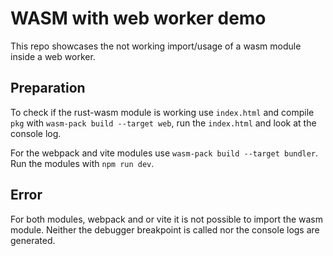 # WASM with web worker demo

This repo showcases the not working import/usage of a wasm module inside a web worker.

## Preparation

To check if the rust-wasm module is working use `index.html` and compile `pkg` with `wasm-pack build --target web`, run the `index.html` and look at the console log.

For the webpack and vite modules use `wasm-pack build --target bundler`. Run the modules with `npm run dev`.

## Error

For both modules, webpack and or vite it is not possible to import the wasm module. Neither the debugger breakpoint is called nor the console logs are generated.
